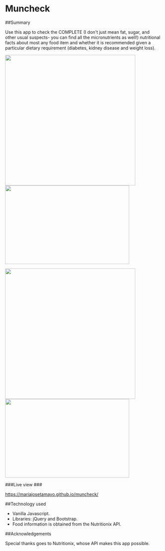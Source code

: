# Muncheck

##Summary

Use this app to check the COMPLETE (I don't just mean fat, sugar, and other usual suspects- you can find all the micronutrients as well!) nutritional facts about most any food item and whether it is recommended given a particular dietary requirement (diabetes, kidney disease and weight loss).

<img src="https://cloud.githubusercontent.com/assets/16930791/23583040/f73400ae-00f5-11e7-8691-651d761eb254.jpg" width="420" />  <img src="https://cloud.githubusercontent.com/assets/16930791/23583644/b0285810-0107-11e7-91b2-c0d0882642af.jpg" width="400" height="253" />

<img src="https://cloud.githubusercontent.com/assets/16930791/23583042/0bb4246e-00f6-11e7-9cd2-585ecb5465c1.jpg" width="420" />  <img src="https://cloud.githubusercontent.com/assets/16930791/23583049/1b3aa2f0-00f6-11e7-94d7-8249201c3c62.jpg" width="400" height="253" />

###Live view ###

https://mariajosetamayo.github.io/muncheck/

##Technology used

- Vanilla Javascript.
- Libraries: jQuery and Bootstrap.
- Food information is obtained from the Nutritionix API.

##Acknowledgements

Special thanks goes to Nutritionix, whose API makes this app possible.
